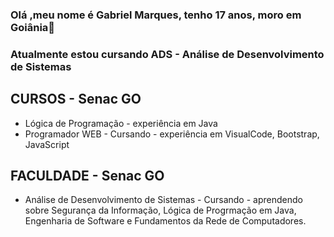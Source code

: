 ### Olá ,meu nome é Gabriel Marques, tenho 17 anos, moro em Goiânia👋
### Atualmente estou cursando ADS - Análise de Desenvolvimento de Sistemas 

## CURSOS - Senac GO 
   - Lógica de Programação - experiência em Java
   - Programador WEB - Cursando - experiência em VisualCode, Bootstrap, JavaScript 
  
## FACULDADE - Senac GO 
   - Análise de Desenvolvimento de Sistemas - Cursando - aprendendo sobre Segurança da Informação, Lógica de Progrmação em Java, Engenharia de Software e
      Fundamentos da Rede de Computadores.
      
   
